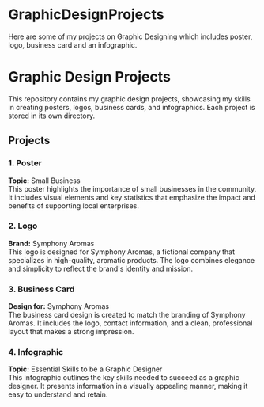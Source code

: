 # GraphicDesignProjects
Here are some of my projects on Graphic Designing which includes poster, logo, business card and an infographic.
# Graphic Design Projects

This repository contains my graphic design projects, showcasing my skills in creating posters, logos, business cards, and infographics. Each project is stored in its own directory.

## Projects

### 1. Poster
**Topic:** Small Business  
This poster highlights the importance of small businesses in the community. It includes visual elements and key statistics that emphasize the impact and benefits of supporting local enterprises.


### 2. Logo
**Brand:** Symphony Aromas  
This logo is designed for Symphony Aromas, a fictional company that specializes in high-quality, aromatic products. The logo combines elegance and simplicity to reflect the brand's identity and mission.

### 3. Business Card
**Design for:** Symphony Aromas  
The business card design is created to match the branding of Symphony Aromas. It includes the logo, contact information, and a clean, professional layout that makes a strong impression.


### 4. Infographic
**Topic:** Essential Skills to be a Graphic Designer  
This infographic outlines the key skills needed to succeed as a graphic designer. It presents information in a visually appealing manner, making it easy to understand and retain.

